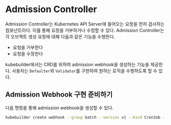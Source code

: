 # Admission Controller

Admission Controller는 Kubernetes API Server에 들어오는 요청을 먼저 검사하는 컴포넌트이다. 이를 통해 요청을 거부하거나 수정할 수 있다. Admission Controller는 각 오브젝트 생성 요청에 대해 다음과 같은 기능을 수행한다.

- 요청을 거부한다
- 요청을 수정한다

kubebuilder에서는 CRD를 위하여 admission webhook을 생성하는 기능을 제공한다. 사용자는 `Defaulter`와 `Validator`를 구현하여 원하는 로직을 수행하도록 할 수 있다.

## Admission Webhook 구현 준비하기

다음 명령을 통해 admission webhook을 생성할 수 있다.

```bash
kubebuilder create webhook --group batch --version v1 --kind CronJob --defaulting --programmatic-validation
```

